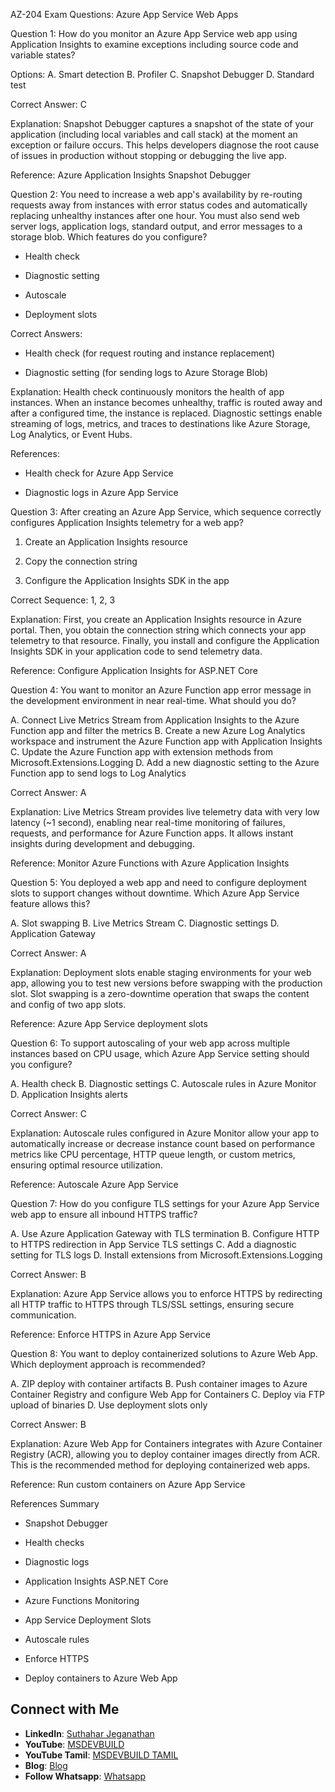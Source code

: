 AZ-204 Exam Questions: Azure App Service Web Apps

Question 1: How do you monitor an Azure App Service web app using Application Insights to examine exceptions including source code and variable states?

Options:
A. Smart detection
B. Profiler
C. Snapshot Debugger
D. Standard test

Correct Answer: C

Explanation:
Snapshot Debugger captures a snapshot of the state of your application (including local variables and call stack) at the moment an exception or failure occurs. This helps developers diagnose the root cause of issues in production without stopping or debugging the live app.

Reference:
Azure Application Insights Snapshot Debugger

Question 2: You need to increase a web app's availability by re-routing requests away from instances with error status codes and automatically replacing unhealthy instances after one hour. You must also send web server logs, application logs, standard output, and error messages to a storage blob. Which features do you configure?

- Health check

- Diagnostic setting

- Autoscale

- Deployment slots

Correct Answers:

- Health check (for request routing and instance replacement)

- Diagnostic setting (for sending logs to Azure Storage Blob)

Explanation:
Health check continuously monitors the health of app instances. When an instance becomes unhealthy, traffic is routed away and after a configured time, the instance is replaced. Diagnostic settings enable streaming of logs, metrics, and traces to destinations like Azure Storage, Log Analytics, or Event Hubs.

References:

- Health check for Azure App Service

- Diagnostic logs in Azure App Service

Question 3: After creating an Azure App Service, which sequence correctly configures Application Insights telemetry for a web app?

1. Create an Application Insights resource

2. Copy the connection string

3. Configure the Application Insights SDK in the app

Correct Sequence: 1, 2, 3

Explanation:
First, you create an Application Insights resource in Azure portal. Then, you obtain the connection string which connects your app telemetry to that resource. Finally, you install and configure the Application Insights SDK in your application code to send telemetry data.

Reference:
Configure Application Insights for ASP.NET Core

Question 4: You want to monitor an Azure Function app error message in the development environment in near real-time. What should you do?

A. Connect Live Metrics Stream from Application Insights to the Azure Function app and filter the metrics
B. Create a new Azure Log Analytics workspace and instrument the Azure Function app with Application Insights
C. Update the Azure Function app with extension methods from Microsoft.Extensions.Logging
D. Add a new diagnostic setting to the Azure Function app to send logs to Log Analytics

Correct Answer: A

Explanation:
Live Metrics Stream provides live telemetry data with very low latency (~1 second), enabling near real-time monitoring of failures, requests, and performance for Azure Function apps. It allows instant insights during development and debugging.

Reference:
Monitor Azure Functions with Azure Application Insights

Question 5: You deployed a web app and need to configure deployment slots to support changes without downtime. Which Azure App Service feature allows this?

A. Slot swapping
B. Live Metrics Stream
C. Diagnostic settings
D. Application Gateway

Correct Answer: A

Explanation:
Deployment slots enable staging environments for your web app, allowing you to test new versions before swapping with the production slot. Slot swapping is a zero-downtime operation that swaps the content and config of two app slots.

Reference:
Azure App Service deployment slots

Question 6: To support autoscaling of your web app across multiple instances based on CPU usage, which Azure App Service setting should you configure?

A. Health check
B. Diagnostic settings
C. Autoscale rules in Azure Monitor
D. Application Insights alerts

Correct Answer: C

Explanation:
Autoscale rules configured in Azure Monitor allow your app to automatically increase or decrease instance count based on performance metrics like CPU percentage, HTTP queue length, or custom metrics, ensuring optimal resource utilization.

Reference:
Autoscale Azure App Service

Question 7: How do you configure TLS settings for your Azure App Service web app to ensure all inbound HTTPS traffic?

A. Use Azure Application Gateway with TLS termination
B. Configure HTTP to HTTPS redirection in App Service TLS settings
C. Add a diagnostic setting for TLS logs
D. Install extensions from Microsoft.Extensions.Logging

Correct Answer: B

Explanation:
Azure App Service allows you to enforce HTTPS by redirecting all HTTP traffic to HTTPS through TLS/SSL settings, ensuring secure communication.

Reference:
Enforce HTTPS in Azure App Service

Question 8: You want to deploy containerized solutions to Azure Web App. Which deployment approach is recommended?

A. ZIP deploy with container artifacts
B. Push container images to Azure Container Registry and configure Web App for Containers
C. Deploy via FTP upload of binaries
D. Use deployment slots only

Correct Answer: B

Explanation:
Azure Web App for Containers integrates with Azure Container Registry (ACR), allowing you to deploy container images directly from ACR. This is the recommended method for deploying containerized web apps.

Reference:
Run custom containers on Azure App Service

References Summary

- Snapshot Debugger

- Health checks

- Diagnostic logs

- Application Insights ASP.NET Core

- Azure Functions Monitoring

- App Service Deployment Slots

- Autoscale rules

- Enforce HTTPS

- Deploy containers to Azure Web App

## Connect with Me
- **LinkedIn**: [Suthahar Jeganathan](https://www.linkedin.com/in/jssuthahar/)
- **YouTube**: [MSDEVBUILD](https://www.youtube.com/@MSDEVBUILD)
- **YouTube Tamil**: [MSDEVBUILD TAMIL](https://www.youtube.com/@MSDEVBUILDTamil)
- **Blog**: [Blog](https://www.msdevbuild.com/)
- **Follow Whatsapp**: [Whatsapp](https://www.whatsapp.com/channel/0029Va5j2rHEFeXcTlUhQB0J)
